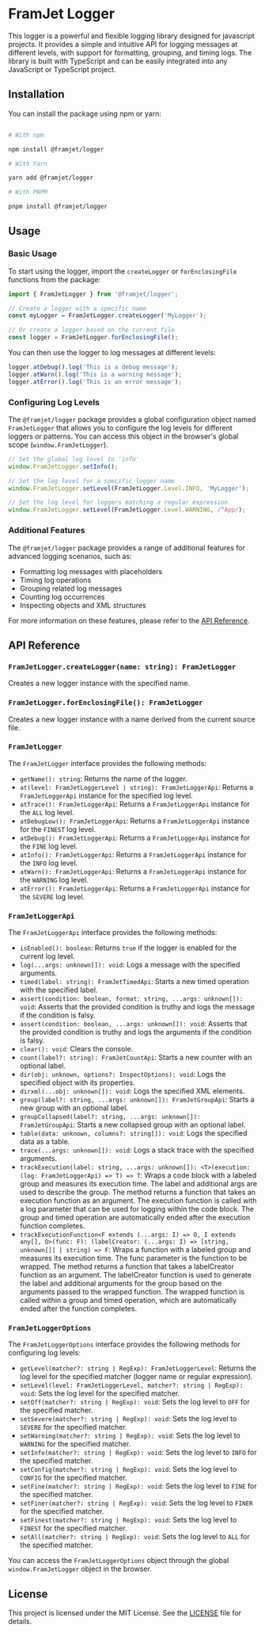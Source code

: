 # FramJet Logger

This logger is a powerful and flexible logging library designed for javascript projects. It provides a simple and
intuitive API for logging messages at different levels, with support for formatting, grouping, and timing logs. The
library is built with TypeScript and can be easily integrated into any JavaScript or TypeScript project.

## Installation

You can install the package using npm or yarn:

```bash

# With npm

npm install @framjet/logger

# With Yarn

yarn add @framjet/logger

# With PNPM

pnpm install @framjet/logger
```

## Usage

### Basic Usage

To start using the logger, import the `createLogger` or `forEnclosingFile` functions from the package:

```javascript
import { FramJetLogger } from '@framjet/logger';

// Create a logger with a specific name
const myLogger = FramJetLogger.createLogger('MyLogger');

// Or create a logger based on the current file
const logger = FramJetLogger.forEnclosingFile();
```

You can then use the logger to log messages at different levels:

```javascript
logger.atDebug().log('This is a debug message');
logger.atWarn().log('This is a warning message');
logger.atError().log('This is an error message');
```

### Configuring Log Levels

The `@framjet/logger` package provides a global configuration object named `FramJetLogger` that allows you to configure
the log levels for different loggers or patterns. You can access this object in the browser's global
scope (`window.FramJetLogger`).

```javascript
// Set the global log level to 'info'
window.FramJetLogger.setInfo();

// Set the log level for a specific logger name
window.FramJetLogger.setLevel(FramJetLogger.Level.INFO, 'MyLogger');

// Set the log level for loggers matching a regular expression
window.FramJetLogger.setLevel(FramJetLogger.Level.WARNING, /^App/);
```

### Additional Features

The `@framjet/logger` package provides a range of additional features for advanced logging scenarios, such as:

- Formatting log messages with placeholders
- Timing log operations
- Grouping related log messages
- Counting log occurrences
- Inspecting objects and XML structures

For more information on these features, please refer to the [API Reference](#api-reference).

## API Reference

### `FramJetLogger.createLogger(name: string): FramJetLogger`

Creates a new logger instance with the specified name.

### `FramJetLogger.forEnclosingFile(): FramJetLogger`

Creates a new logger instance with a name derived from the current source file.

### `FramJetLogger`

The `FramJetLogger` interface provides the following methods:

- `getName(): string`: Returns the name of the logger.
- `at(level: FramJetLoggerLevel | string): FramJetLoggerApi`: Returns a `FramJetLoggerApi` instance for the specified
  log level.
- `atTrace(): FramJetLoggerApi`: Returns a `FramJetLoggerApi` instance for the `ALL` log level.
- `atDebugLow(): FramJetLoggerApi`: Returns a `FramJetLoggerApi` instance for the `FINEST` log level.
- `atDebug(): FramJetLoggerApi`: Returns a `FramJetLoggerApi` instance for the `FINE` log level.
- `atInfo(): FramJetLoggerApi`: Returns a `FramJetLoggerApi` instance for the `INFO` log level.
- `atWarn(): FramJetLoggerApi`: Returns a `FramJetLoggerApi` instance for the `WARNING` log level.
- `atError(): FramJetLoggerApi`: Returns a `FramJetLoggerApi` instance for the `SEVERE` log level.

### `FramJetLoggerApi`

The `FramJetLoggerApi` interface provides the following methods:

- `isEnabled(): boolean`: Returns `true` if the logger is enabled for the current log level.
- `log(...args: unknown[]): void`: Logs a message with the specified arguments.
- `timed(label: string): FramJetTimedApi`: Starts a new timed operation with the specified label.
- `assert(condition: boolean, format: string, ...args: unknown[]): void`: Asserts that the provided condition is truthy
  and logs the message if the condition is falsy.
- `assert(condition: boolean, ...args: unknown[]): void`: Asserts that the provided condition is truthy and logs the
  arguments if the condition is falsy.
- `clear(): void`: Clears the console.
- `count(label?: string): FramJetCountApi`: Starts a new counter with an optional label.
- `dir(obj: unknown, options?: InspectOptions): void`: Logs the specified object with its properties.
- `dirxml(...obj: unknown[]): void`: Logs the specified XML elements.
- `group(label?: string, ...args: unknown[]): FramJetGroupApi`: Starts a new group with an optional label.
- `groupCollapsed(label?: string, ...args: unknown[]): FramJetGroupApi`: Starts a new collapsed group with an optional
  label.
- `table(data: unknown, columns?: string[]): void`: Logs the specified data as a table.
- `trace(...args: unknown[]): void`: Logs a stack trace with the specified arguments.
- `trackExecution(label: string, ...args: unknown[]): <T>(execution: (log: FramJetLoggerApi) => T) => T`: Wraps a code block with a labeled group and measures its execution time. The label and additional args are used to describe the group. The method returns a function that takes an execution function as an argument. The execution function is called with a log parameter that can be used for logging within the code block. The group and timed operation are automatically ended after the execution function completes.
- `trackExecutionFunction<F extends (...args: I) => O, I extends any[], O>(func: F): (labelCreator: (...args: I) => [string, unknown[]] | string) => F`: Wraps a function with a labeled group and measures its execution time. The func parameter is the function to be wrapped. The method returns a function that takes a labelCreator function as an argument. The labelCreator function is used to generate the label and additional arguments for the group based on the arguments passed to the wrapped function. The wrapped function is called within a group and timed operation, which are automatically ended after the function completes.

### `FramJetLoggerOptions`

The `FramJetLoggerOptions` interface provides the following methods for configuring log levels:

- `getLevel(matcher?: string | RegExp): FramJetLoggerLevel`: Returns the log level for the specified matcher (logger
  name or regular expression).
- `setLevel(level: FramJetLoggerLevel, matcher?: string | RegExp): void`: Sets the log level for the specified matcher.
- `setOff(matcher?: string | RegExp): void`: Sets the log level to `OFF` for the specified matcher.
- `setSevere(matcher?: string | RegExp): void`: Sets the log level to `SEVERE` for the specified matcher.
- `setWarning(matcher?: string | RegExp): void`: Sets the log level to `WARNING` for the specified matcher.
- `setInfo(matcher?: string | RegExp): void`: Sets the log level to `INFO` for the specified matcher.
- `setConfig(matcher?: string | RegExp): void`: Sets the log level to `CONFIG` for the specified matcher.
- `setFine(matcher?: string | RegExp): void`: Sets the log level to `FINE` for the specified matcher.
- `setFiner(matcher?: string | RegExp): void`: Sets the log level to `FINER` for the specified matcher.
- `setFinest(matcher?: string | RegExp): void`: Sets the log level to `FINEST` for the specified matcher.
- `setAll(matcher?: string | RegExp): void`: Sets the log level to `ALL` for the specified matcher.

You can access the `FramJetLoggerOptions` object through the global `window.FramJetLogger` object in the browser.

## License
This project is licensed under the MIT License. See the [LICENSE](LICENSE) file for details.
